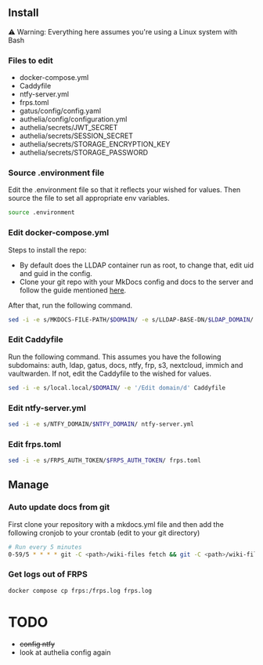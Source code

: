 ## Install
:warning: Warning: Everything here assumes you're using a Linux system with Bash

### Files to edit
- docker-compose.yml
- Caddyfile
- ntfy-server.yml
- frps.toml
- gatus/config/config.yaml
- authelia/config/configuration.yml
- authelia/secrets/JWT_SECRET
- authelia/secrets/SESSION_SECRET
- authelia/secrets/STORAGE_ENCRYPTION_KEY
- authelia/secrets/STORAGE_PASSWORD

### Source .environment file
Edit the .environment file so that it reflects your wished for values.
Then source the file to set all appropriate env variables.
```bash
source .environment
```

### Edit docker-compose.yml
Steps to install the repo:
- By default does the LLDAP container run as root, to change that, edit uid and guid in the config.
- Clone your git repo with your MkDocs config and docs to the server and follow the guide mentioned [here](#auto-update-docs-from-git).  

After that, run the following command.
```bash
sed -i -e s/MKDOCS-FILE-PATH/$DOMAIN/ -e s/LLDAP-BASE-DN/$LDAP_DOMAIN/ docker-compose.yml
```

### Edit Caddyfile
Run the following command.
This assumes you have the following subdomains: auth, ldap, gatus, docs, ntfy, frp, s3, nextcloud, immich and vaultwarden. If not, edit the Caddyfile to the wished for values.
```bash
sed -i -e s/local.local/$DOMAIN/ -e '/Edit domain/d' Caddyfile
```

### Edit ntfy-server.yml
```bash
sed -i -e s/NTFY_DOMAIN/$NTFY_DOMAIN/ ntfy-server.yml
```

### Edit frps.toml
```bash
sed -i -e s/FRPS_AUTH_TOKEN/$FRPS_AUTH_TOKEN/ frps.toml
```

## Manage

### Auto update docs from git

First clone your repository with a mkdocs.yml file and then
add the following cronjob to your crontab (edit <path> to your git directory)

```bash
# Run every 5 minutes
0-59/5 * * * * git -C <path>/wiki-files fetch && git -C <path>/wiki-files pull
```

### Get logs out of FRPS
```bash
docker compose cp frps:/frps.log frps.log
```

# TODO
- ~~config ntfy~~
- look at authelia config again